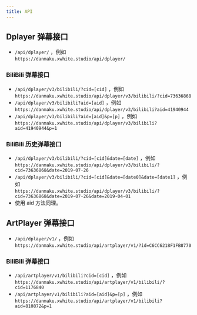 ```yaml
---
title: API
---
```


## Dplayer 弹幕接口

- `/api/dplayer/` ，例如  
  `https://danmaku.xwhite.studio/api/dplayer/`

### BiliBili 弹幕接口

- `/api/dplayer/v3/bilibili/?cid=[cid]` ，例如  
  `https://danmaku.xwhite.studio/api/dplayer/v3/bilibili/?cid=73636868`
- `/api/dplayer/v3/bilibili?aid=[aid]` ，例如  
  `https://danmaku.xwhite.studio/api/dplayer/v3/bilibili?aid=41940944`
- `/api/dplayer/v3/bilibili?aid=[aid]&p=[p]` ，例如  
  `https://danmaku.xwhite.studio/api/dplayer/v3/bilibili?aid=41940944&p=1`

### BiliBili 历史弹幕接口

- `/api/dplayer/v3/bilibili/?cid=[cid]&date=[date]` ，例如  
  `https://danmaku.xwhite.studio/api/dplayer/v3/bilibili/?cid=73636868&date=2019-07-26`
- `/api/dplayer/v3/bilibili/?cid=[cid]&date=[date0]&date=[date1]` ，例如  
  `https://danmaku.xwhite.studio/api/dplayer/v3/bilibili/?cid=73636868&date=2019-07-26&date=2019-04-01`
- 使用 aid 方法同理。

## ArtPlayer 弹幕接口

- `/api/dplayer/v1/` ，例如 `https://danmaku.xwhite.studio/api/artplayer/v1/?id=C6CC6218F1FB8770`

### BiliBili 弹幕接口

- `/api/artplayer/v1/bilibili?cid=[cid]` ，例如  
  `https://danmaku.xwhite.studio/api/artplayer/v1/bilibili/?cid=1176840`
- `/api/artplayer/v1/bilibili?aid=[aid]&p=[p]` ，例如  
  `https://danmaku.xwhite.studio/api/artplayer/v1/bilibili?aid=810872&p=1`

<ClientOnly>
  <Vssue title="API-Danmaku | 弹幕服务器文档" />
</ClientOnly>
